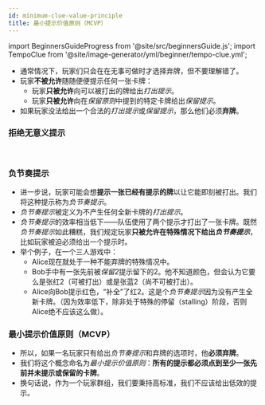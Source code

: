 ```yaml
---
id: minimum-clue-value-principle
title: 最小提示价值原则（MCVP）
---
```


import BeginnersGuideProgress from '@site/src/beginnersGuide.js';
import TempoClue from '@site/image-generator/yml/beginner/tempo-clue.yml';

<BeginnersGuideProgress id="minimum-clue-value-principle" />

- 通常情况下，玩家们只会在在无事可做时才选择弃牌，但不要理解错了。
- 玩家**不被允许**随随便便提示任何一张卡牌：
  - 玩家**只被允许**向可以被打出的牌给出*打出提示*。
  - 玩家**只被允许**向在*保留原则*中提到的特定卡牌给出*保留提示*。
- 如果玩家没法给出一个合法的*打出提示*或*保留提示*，那么他们必须**弃牌**。
### 拒绝无意义提示

<br />

### 负节奏提示
- 进一步说，玩家可能会想**提示一张已经有提示的牌**以让它能即刻被打出。我们将这种提示称为*负节奏提示*。
- *负节奏提示*被定义为不产生任何全新卡牌的*打出提示*。
- *负节奏提示*的效率相当低下——队伍使用了两个提示才打出了一张卡牌。既然*负节奏提示*如此糟糕，我们规定玩家**只被允许在特殊情况下给出*负节奏提示***，比如玩家被迫必须给出一个提示时。
- 举个例子，在一个三人游戏中：
  - Alice现在就处于一种不能弃牌的特殊情况中。
  - Bob手中有一张先前被*保留2*提示留下的2。他不知道颜色，但会认为它要么是张红2（可被打出）或是张蓝2（尚不可被打出）。
  - Alice向Bob提示红色，“补全”了红2。这是个*负节奏提示*因为没有产生全新卡牌。（因为效率低下，除非处于特殊的停留（stalling）阶段，否则Alice绝不应该这么做）。

<TempoClue />

### 最小提示价值原则（MCVP）
- 所以，如果一名玩家只有给出*负节奏提示*和弃牌的选项时，他**必须弃牌**。
- 我们将这个概念命名为*最小提示价值原则*：**所有的提示都必须点到至少一张先前并未提示或保留的卡牌**。
- 换句话说，作为一个玩家群组，我们要秉持高标准，我们不应该给出低效的提示。

